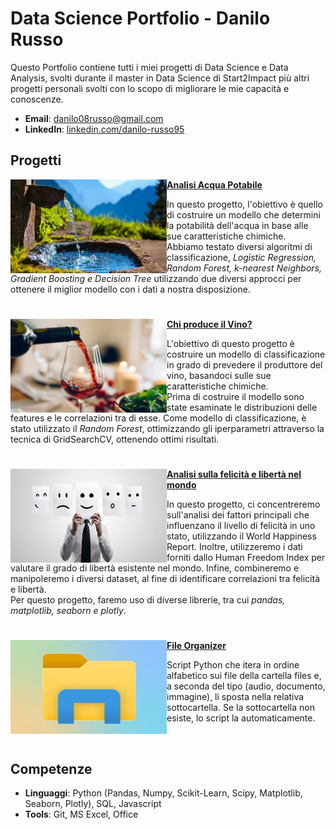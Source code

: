 # Data Science Portfolio - Danilo Russo
Questo Portfolio contiene tutti i miei progetti di Data Science e Data Analysis, svolti durante il master in Data Science di Start2Impact più altri progetti personali svolti con lo scopo di migliorare le mie capacità e conoscenze.

- **Email**: [danilo08russo@gmail.com](danilo08russo@gmail.com)
- **LinkedIn**: [linkedin.com/danilo-russo95](https://www.linkedin.com/in/danilo-russo95/)

## Progetti
<a href="https://github.com/danilorusso08/Analisi_Acqua_Potabile"><img align="left" width="250" height="150" src="Images/acqua2.jpg"></a>**[Analisi Acqua Potabile](https://github.com/danilorusso08/Analisi_Acqua_Potabile)**

In questo progetto, l'obiettivo è quello di costruire un modello che determini la potabilità dell'acqua in base alle sue caratteristiche chimiche.<br>
Abbiamo testato diversi algoritmi di classificazione, *Logistic Regression, Random Forest, k-nearest Neighbors, Gradient Boosting e Decision Tree* utilizzando due diversi approcci per ottenere il miglior modello con i dati a nostra disposizione.

#

<a href="https://github.com/danilorusso08/Wine"><img align="left" width="250" height="150" src="Images/wine2.jpg"></a>**[Chi produce il Vino?](https://github.com/danilorusso08/Wine)**

L'obiettivo di questo progetto è costruire un modello di classificazione in grado di prevedere il produttore del vino, basandoci sulle sue caratteristiche chimiche.<br>
Prima di costruire il modello sono state esaminate le distribuzioni delle features e le correlazioni tra di esse.
Come modello di classificazione, è stato utilizzato il *Random Forest*, ottimizzando gli iperparametri attraverso la tecnica di GridSearchCV, ottenendo ottimi risultati.

#

<a href="https://github.com/danilorusso08/World_Happiness__Freedom"><img align="left" width="250" height="150" src="Images/Employee_happiness.webp"></a>**[Analisi sulla felicità e libertà nel mondo](https://github.com/danilorusso08/World_Happiness__Freedom)**

In questo progetto, ci concentreremo sull'analisi dei fattori principali che influenzano il livello di felicità in uno stato, utilizzando il World Happiness Report. Inoltre, utilizzeremo i dati forniti dallo Human Freedom Index per valutare il grado di libertà esistente nel mondo.
Infine, combineremo e manipoleremo i diversi dataset, al fine di identificare correlazioni tra felicità e libertà.<br>
Per questo progetto, faremo uso di diverse librerie, tra cui *pandas, matplotlib, seaborn e plotly*.<br>

#

<a href="https://github.com/danilorusso08/File_Organizer"><img align="left" width="250" height="150" src="Images/cartella.webp"></a>**[File Organizer](https://github.com/danilorusso08/File_Organizer)**

Script Python che itera in ordine alfabetico sui file della cartella files e, a seconda del tipo (audio, documento, immagine), li sposta nella relativa sottocartella. Se la sottocartella non esiste, lo script la automaticamente.

<br />

## Competenze

- **Linguaggi**: Python (Pandas, Numpy, Scikit-Learn, Scipy, Matplotlib, Seaborn, Plotly), SQL, Javascript
- **Tools**: Git, MS Excel, Office

